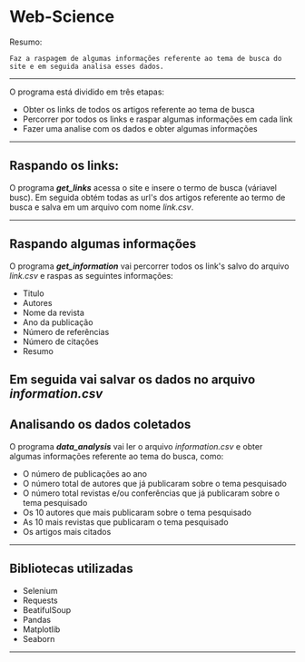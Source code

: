 # Web-Science

Resumo:
    
    Faz a raspagem de algumas informações referente ao tema de busca do site e em seguida analisa esses dados.

----

O programa está dividido em três etapas:
<ul>
  <li> Obter os links de todos os artigos referente ao tema de busca </li>
  <li> Percorrer por todos os links e raspar algumas informações em cada link </li>
  <li> Fazer uma analise com os dados e obter algumas informações </li>
</ul>

----

## Raspando os links:

O programa ***get_links*** acessa o site e insere o termo de busca (váriavel busc). Em seguida obtém todas as url's dos artigos  referente ao termo de busca e salva em um arquivo com nome *link.csv*.

----

## Raspando algumas informações

O programa ***get_information*** vai percorrer todos os link's salvo do arquivo *link.csv* e raspas as seguintes informações:

<ul>
    <li>Titulo</li>
    <li>Autores</li>
    <li>Nome da revista</li>
    <li>Ano da publicação</li>
    <li>Número de referências</li>
    <li>Número de citações</li>
    <li>Resumo</li>
</ul>

Em seguida vai salvar os dados no arquivo *information.csv*
----

## Analisando os dados coletados

O programa ***data_analysis*** vai ler o arquivo *information.csv* e obter algumas informações referente ao tema do busca, como:
<ul>
    <li> O número de publicações ao ano </li>
    <li> O número total de autores que já publicaram sobre o tema pesquisado </li>
    <li> O número total revistas e/ou conferências que já publicaram sobre o tema pesquisado </li>
    <li> Os 10 autores que mais publicaram sobre o tema pesquisado </li>
    <li> As 10 mais revistas que publicaram o tema pesquisado </li>
    <li> Os artigos mais citados </li>
</ul>

---

## Bibliotecas utilizadas
<ul>
    <li> Selenium </li>
    <li> Requests </li>
    <li> BeatifulSoup </li>
    <li> Pandas </li>
    <li> Matplotlib </li>
    <li> Seaborn </li>
</ul>

---
